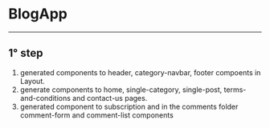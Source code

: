 # BlogApp

---

## 1° step

1. generated components to header, category-navbar, footer compoents in Layout.
2. generate components to home, single-category, single-post, terms-and-conditions and contact-us pages.
3. generated component to subscription and in the comments folder comment-form and comment-list components
